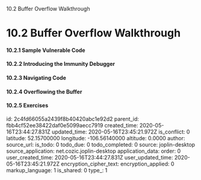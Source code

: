 10.2 Buffer Overflow Walkthrough

# 10.2 Buffer Overflow Walkthrough
#### 10.2.1 Sample Vulnerable Code
#### 10.2.2 Introducing the Immunity Debugger
#### 10.2.3 Navigating Code
#### 10.2.4 Overflowing the Buffer
#### 10.2.5 Exercises


id: 2c4fd66055a2439f8b40420abc1e92d2
parent_id: fbb4cf52ee38422daf0e5099aecc7919
created_time: 2020-05-16T23:44:27.831Z
updated_time: 2020-05-16T23:45:21.972Z
is_conflict: 0
latitude: 52.15700000
longitude: -106.56140000
altitude: 0.0000
author: 
source_url: 
is_todo: 0
todo_due: 0
todo_completed: 0
source: joplin-desktop
source_application: net.cozic.joplin-desktop
application_data: 
order: 0
user_created_time: 2020-05-16T23:44:27.831Z
user_updated_time: 2020-05-16T23:45:21.972Z
encryption_cipher_text: 
encryption_applied: 0
markup_language: 1
is_shared: 0
type_: 1